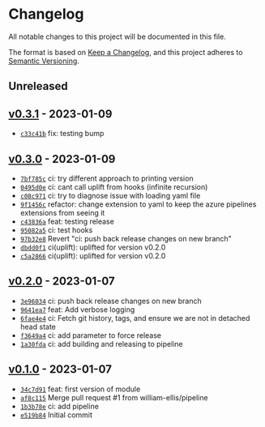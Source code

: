 # Changelog

All notable changes to this project will be documented in this file.

The format is based on [Keep a Changelog](https://keepachangelog.com/en/1.0.0/), and this project adheres to [Semantic Versioning](https://semver.org/spec/v2.0.0.html).

## Unreleased

## [v0.3.1](https://github.com/william-ellis/uplift-test/releases/tag/v0.3.1) - 2023-01-09

- [`c33c41b`](https://github.com/william-ellis/uplift-test/commit/c33c41ba71ec55e44123f67a115662d989a85444) fix: testing bump

## [v0.3.0](https://github.com/william-ellis/uplift-test/releases/tag/v0.3.0) - 2023-01-09

- [`7bf785c`](https://github.com/william-ellis/uplift-test/commit/7bf785c22941142d253c506e06337ed26359462f) ci: try different approach to printing version
- [`0495d0e`](https://github.com/william-ellis/uplift-test/commit/0495d0e624d35380ef4df85defd58ef7a698a933) ci: cant call uplift from hooks (infinite recursion)
- [`c08c971`](https://github.com/william-ellis/uplift-test/commit/c08c971cec34c93db688711331f1efca06a2ebf1) ci: try to diagnose issue with loading yaml file
- [`9f1456c`](https://github.com/william-ellis/uplift-test/commit/9f1456c1e65d3722552922a7762aeed23979997b) refactor: change extension to yaml to keep the azure pipelines extensions from seeing it
- [`c43836a`](https://github.com/william-ellis/uplift-test/commit/c43836ae6db16d767eca2bb2062703cf20bfb4b3) feat: testing release
- [`95082a5`](https://github.com/william-ellis/uplift-test/commit/95082a50bf9fb1ac2872faeb6f64c52ee310f26a) ci: test hooks
- [`97b32e8`](https://github.com/william-ellis/uplift-test/commit/97b32e80e4a9a9132fc35652e0912b0f559bc4e4) Revert "ci: push back release changes on new branch"
- [`dbdd0f1`](https://github.com/william-ellis/uplift-test/commit/dbdd0f118ac66a80696d30553aa307725901cb6e) ci(uplift): uplifted for version v0.2.0
- [`c5a2866`](https://github.com/william-ellis/uplift-test/commit/c5a2866afeffe9450a8e7d80f7d8d91585af50e9) ci(uplift): uplifted for version v0.2.0

## [v0.2.0](https://github.com/william-ellis/uplift-test/releases/tag/v0.2.0) - 2023-01-07

- [`3e96034`](https://github.com/william-ellis/uplift-test/commit/3e9603469eec97f625e8b71856a5c7769e559fe6) ci: push back release changes on new branch
- [`9641ea7`](https://github.com/william-ellis/uplift-test/commit/9641ea72a447c95cfca7fb63b62c329791008406) feat: Add verbose logging
- [`6fae4e4`](https://github.com/william-ellis/uplift-test/commit/6fae4e4616bc213b83c105c9e41142350aea8d65) ci: Fetch git history, tags, and ensure we are not in detached head state
- [`f3649a4`](https://github.com/william-ellis/uplift-test/commit/f3649a4c202d3749933d90273888210892911ca6) ci: add parameter to force release
- [`1a30fda`](https://github.com/william-ellis/uplift-test/commit/1a30fda3c96ab9b6395c29d425b0550919b4e3f5) ci: add building and releasing to pipeline

## [v0.1.0](https://github.com/william-ellis/uplift-test/releases/tag/v0.1.0) - 2023-01-07

- [`34c7d91`](https://github.com/william-ellis/uplift-test/commit/34c7d91bffa94a89cb8f59667ac191f8807e33b2) feat: first version of module
- [`af8c115`](https://github.com/william-ellis/uplift-test/commit/af8c115ca551343132509bac88b68c52374d739c) Merge pull request #1 from william-ellis/pipeline
- [`1b3b78e`](https://github.com/william-ellis/uplift-test/commit/1b3b78ebd2da925e7b58484f3b449dcac1c8982c) ci: add pipeline
- [`e519b84`](https://github.com/william-ellis/uplift-test/commit/e519b84d3c013c5f4156b647f0773e3f3da09881) Initial commit

